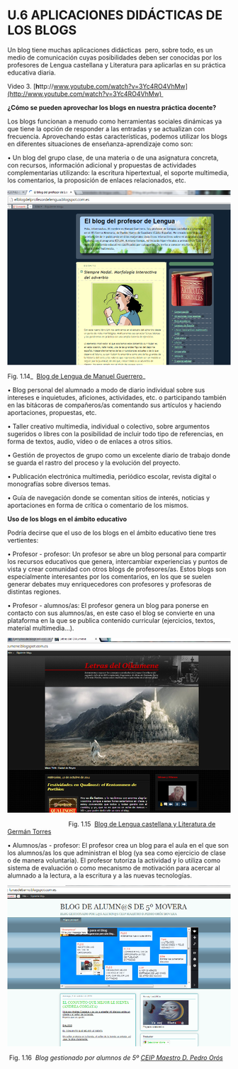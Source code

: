 # U.6 APLICACIONES DIDÁCTICAS DE LOS BLOGS

Un blog tiene muchas aplicaciones didácticas  pero, sobre todo, es un medio de comunicación cuyas posibilidades deben ser conocidas por los profesores de Lengua castellana y Literatura para aplicarlas en su práctica educativa diaria.

Video 3. [**h**ttp://www.youtube.com/watch?v=3Yc4RO4VhMw](http://www.youtube.com/watch?v=3Yc4RO4VhMw) 

**¿Cómo se pueden aprovechar los blogs en nuestra práctica docente?**

Los blogs funcionan a menudo como herramientas sociales dinámicas ya que tiene la opción de responder a las entradas y se actualizan con frecuencia. Aprovechando estas características, podemos utilizar los blogs en diferentes situaciones de enseñanza-aprendizaje como son:

  
• Un blog del grupo clase, de una materia o de una asignatura concreta, con recursos, información adicional y propuestas de actividades complementarias utilizando: la escritura hipertextual, el soporte multimedia, los comentarios, la proposición de enlaces relacionados, etc.


![Blog de Lengua](img/bloglengua.png "Blog de Lengua")


Fig. 1.14_  [Blog de Lengua de Manuel Guerrero](http://elblogdelprofesordelengua.blogspot.com.es/)_

• Blog personal del alumnado a modo de diario individual sobre sus intereses e inquietudes, aficiones, actividades, etc. o participando también en las bitácoras de compañeros/as comentando sus artículos y haciendo aportaciones, propuestas, etc.

  
• Taller creativo multimedia, individual o colectivo, sobre argumentos sugeridos o libres con la posibilidad de incluir todo tipo de referencias, en forma de textos, audio, vídeo o de enlaces a otros sitios.

  
• Gestión de proyectos de grupo como un excelente diario de trabajo donde se guarda el rastro del proceso y la evolución del proyecto.

  
• Publicación electrónica multimedia, periódico escolar, revista digital o monografías sobre diversos temas.

  
• Guía de navegación donde se comentan sitios de interés, noticias y aportaciones en forma de crítica o comentario de los mismos.

**Uso de los blogs en el ámbito educativo**

Podría decirse que el uso de los blogs en el ámbito educativo tiene tres vertientes:

• Profesor - profesor: Un profesor se abre un blog personal para compartir los recursos educativos que genera, intercambiar experiencias y puntos de vista y crear comunidad con otros blogs de profesores/as. Estos blogs son especialmente interesantes por los comentarios, en los que se suelen generar debates muy enriquecedores con profesores y profesoras de distintas regiones.

  
• Profesor - alumnos/as: El profesor genera un blog para ponerse en contacto con sus alumnos/as, en este caso el blog se convierte en una plataforma en la que se publica contenido curricular (ejercicios, textos, material multimedia...).


![Blog lengua castellana para Secundaria](img/bloglenguaeso.png "Blog de Lengua castellana para Secundaria")


                                   Fig. 1.15  [Blog de Lengua castellana y Literatura de Germán Torres](http://letrasoikumene.blogspot.com.es/)

  
• Alumnos/as - profesor: El profesor crea un blog para el aula en el que son los alumnos/as los que administran el blog (ya sea como ejercicio de clase o de manera voluntaria). El profesor tutoriza la actividad y lo utiliza como sistema de evaluación o como mecanismo de motivación para acercar al alumnado a la lectura, a la escritura y a las nuevas tecnologías.


![Blog gestionado por alumnos](img/bloglenguaerimaria.png "Blog gestionado por alumnos")


 Fig. 1.16  _Blog gestionado por alumnos de 5º [CEIP Maestro D. Pedro Orós](http://lunasdebarro.blogspot.com.es/)_

